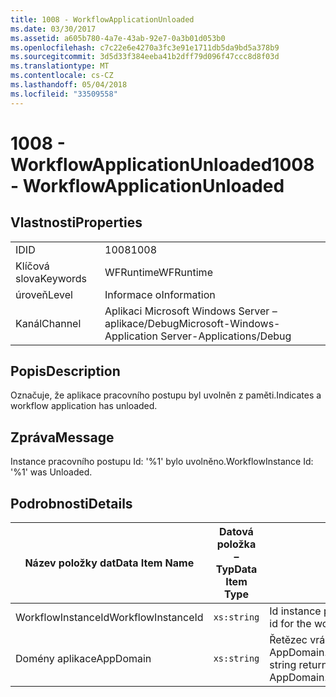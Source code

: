 ```yaml
---
title: 1008 - WorkflowApplicationUnloaded
ms.date: 03/30/2017
ms.assetid: a605b780-4a7e-43ab-92e7-0a3b01d053b0
ms.openlocfilehash: c7c22e6e4270a3fc3e91e1711db5da9bd5a378b9
ms.sourcegitcommit: 3d5d33f384eeba41b2dff79d096f47ccc8d8f03d
ms.translationtype: MT
ms.contentlocale: cs-CZ
ms.lasthandoff: 05/04/2018
ms.locfileid: "33509558"
---
```

# <a name="1008---workflowapplicationunloaded"></a><span data-ttu-id="ff358-102">1008 - WorkflowApplicationUnloaded</span><span class="sxs-lookup"><span data-stu-id="ff358-102">1008 - WorkflowApplicationUnloaded</span></span>
## <a name="properties"></a><span data-ttu-id="ff358-103">Vlastnosti</span><span class="sxs-lookup"><span data-stu-id="ff358-103">Properties</span></span>  
  
|||  
|-|-|  
|<span data-ttu-id="ff358-104">ID</span><span class="sxs-lookup"><span data-stu-id="ff358-104">ID</span></span>|<span data-ttu-id="ff358-105">1008</span><span class="sxs-lookup"><span data-stu-id="ff358-105">1008</span></span>|  
|<span data-ttu-id="ff358-106">Klíčová slova</span><span class="sxs-lookup"><span data-stu-id="ff358-106">Keywords</span></span>|<span data-ttu-id="ff358-107">WFRuntime</span><span class="sxs-lookup"><span data-stu-id="ff358-107">WFRuntime</span></span>|  
|<span data-ttu-id="ff358-108">úroveň</span><span class="sxs-lookup"><span data-stu-id="ff358-108">Level</span></span>|<span data-ttu-id="ff358-109">Informace o</span><span class="sxs-lookup"><span data-stu-id="ff358-109">Information</span></span>|  
|<span data-ttu-id="ff358-110">Kanál</span><span class="sxs-lookup"><span data-stu-id="ff358-110">Channel</span></span>|<span data-ttu-id="ff358-111">Aplikaci Microsoft Windows Server – aplikace/Debug</span><span class="sxs-lookup"><span data-stu-id="ff358-111">Microsoft-Windows-Application Server-Applications/Debug</span></span>|  
  
## <a name="description"></a><span data-ttu-id="ff358-112">Popis</span><span class="sxs-lookup"><span data-stu-id="ff358-112">Description</span></span>  
 <span data-ttu-id="ff358-113">Označuje, že aplikace pracovního postupu byl uvolněn z paměti.</span><span class="sxs-lookup"><span data-stu-id="ff358-113">Indicates a workflow application has unloaded.</span></span>  
  
## <a name="message"></a><span data-ttu-id="ff358-114">Zpráva</span><span class="sxs-lookup"><span data-stu-id="ff358-114">Message</span></span>  
 <span data-ttu-id="ff358-115">Instance pracovního postupu Id: '%1' bylo uvolněno.</span><span class="sxs-lookup"><span data-stu-id="ff358-115">WorkflowInstance Id: '%1' was Unloaded.</span></span>  
  
## <a name="details"></a><span data-ttu-id="ff358-116">Podrobnosti</span><span class="sxs-lookup"><span data-stu-id="ff358-116">Details</span></span>  
  
|<span data-ttu-id="ff358-117">Název položky dat</span><span class="sxs-lookup"><span data-stu-id="ff358-117">Data Item Name</span></span>|<span data-ttu-id="ff358-118">Datová položka – Typ</span><span class="sxs-lookup"><span data-stu-id="ff358-118">Data Item Type</span></span>|<span data-ttu-id="ff358-119">Popis</span><span class="sxs-lookup"><span data-stu-id="ff358-119">Description</span></span>|  
|--------------------|--------------------|-----------------|  
|<span data-ttu-id="ff358-120">WorkflowInstanceId</span><span class="sxs-lookup"><span data-stu-id="ff358-120">WorkflowInstanceId</span></span>|`xs:string`|<span data-ttu-id="ff358-121">Id instance pracovního postupu</span><span class="sxs-lookup"><span data-stu-id="ff358-121">The instance id for the workflow</span></span>|  
|<span data-ttu-id="ff358-122">Domény aplikace</span><span class="sxs-lookup"><span data-stu-id="ff358-122">AppDomain</span></span>|`xs:string`|<span data-ttu-id="ff358-123">Řetězec vrácený AppDomain.CurrentDomain.FriendlyName.</span><span class="sxs-lookup"><span data-stu-id="ff358-123">The string returned by AppDomain.CurrentDomain.FriendlyName.</span></span>|
